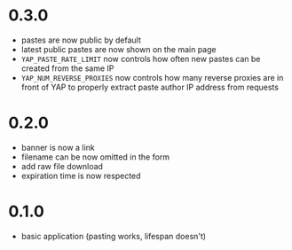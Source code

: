 # 0.3.0
- pastes are now public by default
- latest public pastes are now shown on the main page
- `YAP_PASTE_RATE_LIMIT` now controls how often new pastes can be created from the same IP
- `YAP_NUM_REVERSE_PROXIES` now controls how many reverse proxies are in front of YAP to properly extract paste
  author IP address from requests

# 0.2.0
- banner is now a link
- filename can be now omitted in the form
- add raw file download
- expiration time is now respected

# 0.1.0
- basic application (pasting works, lifespan doesn't)
